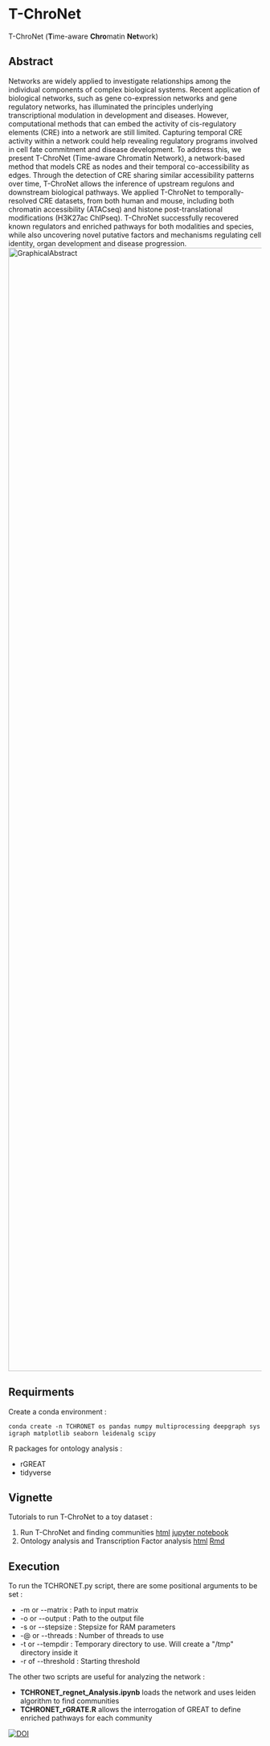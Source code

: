 # T-ChroNet
T-ChroNet (**T**ime-aware **Chro**matin **Net**work)

## Abstract
Networks are widely applied to investigate relationships among the individual components of complex biological systems. Recent application of biological networks, such as gene co-expression networks and gene regulatory networks, has illuminated the principles underlying transcriptional modulation in development and diseases. However, computational methods that can embed the activity of cis-regulatory elements (CRE) into a network are still limited. Capturing temporal CRE activity within a network could help revealing regulatory programs involved in cell fate commitment and disease development. To address this, we present T-ChroNet (Time-aware Chromatin Network), a network-based method that models CRE as nodes and their temporal co-accessibility as edges. Through the detection of CRE sharing similar accessibility patterns over time, T-ChroNet allows the inference of upstream regulons and downstream biological pathways. We applied T-ChroNet to temporally-resolved CRE datasets, from both human and mouse, including both chromatin accessibility (ATACseq) and histone post-translational modifications (H3K27ac ChIPseq). T-ChroNet successfully recovered known regulators and enriched pathways for both modalities and species, while also uncovering novel putative factors and mechanisms regulating cell identity, organ development and disease progression.
<img width="2481" height="2234" alt="GraphicalAbstract" src="https://github.com/user-attachments/assets/e03c44e3-df8c-485f-a93e-d0e313a05a31" />

## Requirments
Create a conda environment : 
```
conda create -n TCHRONET os pandas numpy multiprocessing deepgraph sys igraph matplotlib seaborn leidenalg scipy
```
R packages for ontology analysis :
- rGREAT
- tidyverse

## Vignette
Tutorials to run T-ChroNet to a toy dataset :
1. Run T-ChroNet and finding communities [html](https://htmlpreview.github.io/?https://github.com/DGStefano/T-ChroNet/blob/main/vignette/Vignette1_BuildingAndAnalysis.html) [jupyter notebook](./vignette/Vignette1_BuildingAndAnalysis.ipynb)
2. Ontology analysis and Transcription Factor analysis [html](https://htmlpreview.github.io/?https://github.com/DGStefano/T-ChroNet/blob/main/vignette/Vignette2_rGREATandCistrome.html) [Rmd](./vignette/Vignette2_rGREATandCistrome.Rmd)

## Execution
To run the TCHRONET.py script, there are some positional arguments to be set :
- -m or --matrix : Path to input matrix
- -o or --output : Path to the output file
- -s or --stepsize : Stepsize for RAM parameters
- -@ or --threads : Number of threads to use
- -t or --tempdir : Temporary directory to use. Will create a \"/tmp\" directory inside it
- -r of --threshold : Starting threshold

The other two scripts are useful for analyzing the network :
- **TCHRONET_regnet_Analysis.ipynb** loads the network and uses leiden algorithm to find communities
- **TCHRONET_rGRATE.R** allows the interrogation of GREAT to define enriched pathways for each community

[![DOI](https://zenodo.org/badge/933292065.svg)](https://doi.org/10.5281/zenodo.16737392)